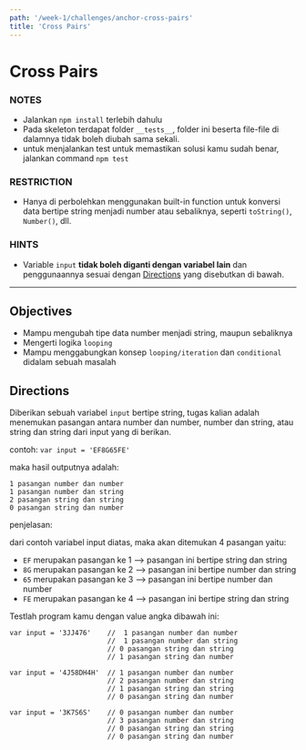 ```yaml
---
path: '/week-1/challenges/anchor-cross-pairs'
title: 'Cross Pairs'
---
```


# Cross Pairs

### NOTES

- Jalankan `npm install` terlebih dahulu
- Pada skeleton terdapat folder `__tests__`, folder ini beserta file-file di dalamnya tidak boleh diubah sama sekali.
- untuk menjalankan test untuk memastikan solusi kamu sudah benar, jalankan command `npm test`

### RESTRICTION

- Hanya di perbolehkan menggunakan built-in function untuk konversi data bertipe string menjadi number atau sebaliknya, seperti `toString()`, `Number()`, dll.

### HINTS

- Variable `input` __tidak boleh diganti dengan variabel lain__ dan penggunaannya sesuai dengan [Directions](#directions) yang disebutkan di bawah.

---

## Objectives
- Mampu mengubah tipe data number menjadi string, maupun sebaliknya
- Mengerti logika `looping`
- Mampu menggabungkan konsep `looping/iteration` dan `conditional` didalam sebuah masalah

## Directions
Diberikan sebuah variabel `input` bertipe string, tugas kalian adalah menemukan pasangan antara
number dan number, number dan string, atau string dan string dari input yang di berikan.

contoh: `var input = 'EF8G65FE'`

maka hasil outputnya adalah:
```
1 pasangan number dan number
1 pasangan number dan string
2 pasangan string dan string
0 pasangan string dan number

```

penjelasan:

dari contoh variabel input diatas, maka akan ditemukan 4 pasangan yaitu:
- `EF` merupakan pasangan ke 1 --> pasangan ini bertipe string dan string
- `8G` merupakan pasangan ke 2 --> pasangan ini bertipe number dan string
- `65` merupakan pasangan ke 3 --> pasangan ini bertipe number dan number
- `FE` merupakan pasangan ke 4 --> pasangan ini bertipe string dan string

Testlah program kamu dengan value angka dibawah ini:
```JS
var input = '3JJ476'    //  1 pasangan number dan number
                        //  1 pasangan number dan string
                        // 0 pasangan string dan string
                        // 1 pasangan string dan number

var input = '4J58DH4H'  // 1 pasangan number dan number
                        // 2 pasangan number dan string
                        // 1 pasangan string dan string
                        // 0 pasangan string dan number

var input = '3K7S6S'    // 0 pasangan number dan number
                        // 3 pasangan number dan string
                        // 0 pasangan string dan string
                        // 0 pasangan string dan number
```
